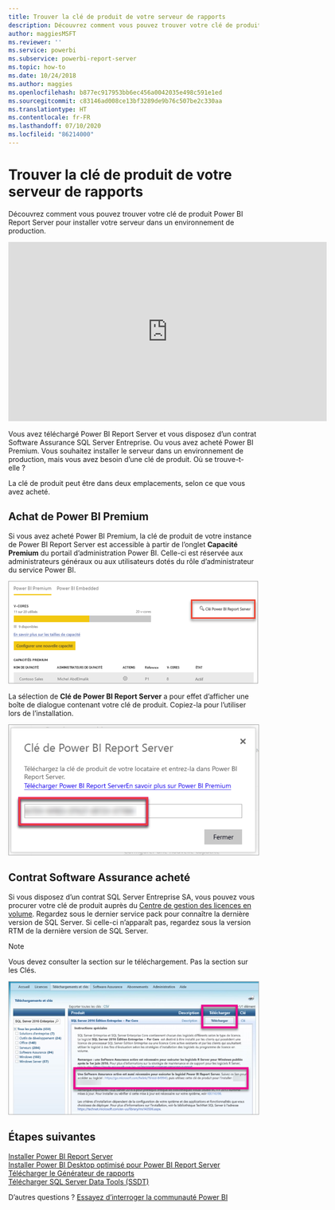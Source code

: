 ```yaml
---
title: Trouver la clé de produit de votre serveur de rapports
description: Découvrez comment vous pouvez trouver votre clé de produit Power BI Report Server pour installer votre serveur dans un environnement de production.
author: maggiesMSFT
ms.reviewer: ''
ms.service: powerbi
ms.subservice: powerbi-report-server
ms.topic: how-to
ms.date: 10/24/2018
ms.author: maggies
ms.openlocfilehash: b877ec917953bb6ec456a0042035e498c591e1ed
ms.sourcegitcommit: c83146ad008ce13bf3289de9b76c507be2c330aa
ms.translationtype: HT
ms.contentlocale: fr-FR
ms.lasthandoff: 07/10/2020
ms.locfileid: "86214000"
---
```

# <a name="how-to-find-your-report-server-product-key"></a>Trouver la clé de produit de votre serveur de rapports
Découvrez comment vous pouvez trouver votre clé de produit Power BI Report Server pour installer votre serveur dans un environnement de production.

<iframe width="640" height="360" src="https://www.youtube.com/embed/6CQnf-NGtpU?rel=0&amp;showinfo=0" frameborder="0" allowfullscreen></iframe>

Vous avez téléchargé Power BI Report Server et vous disposez d’un contrat Software Assurance SQL Server Entreprise. Ou vous avez acheté Power BI Premium. Vous souhaitez installer le serveur dans un environnement de production, mais vous avez besoin d’une clé de produit. Où se trouve-t-elle ? 

La clé de produit peut être dans deux emplacements, selon ce que vous avez acheté.

## <a name="purchased-power-bi-premium"></a>Achat de Power BI Premium
Si vous avez acheté Power BI Premium, la clé de produit de votre instance de Power BI Report Server est accessible à partir de l’onglet **Capacité Premium** du portail d’administration Power BI. Celle-ci est réservée aux administrateurs généraux ou aux utilisateurs dotés du rôle d’administrateur du service Power BI.

![Clé Power BI Report Server dans les paramètres Premium](media/find-product-key/pbirs-product-key.png)

La sélection de **Clé de Power BI Report Server** a pour effet d’afficher une boîte de dialogue contenant votre clé de produit. Copiez-la pour l’utiliser lors de l’installation.

![Clé de produit Power BI Report Server](media/find-product-key/pbirs-product-key-dialog.png)

## <a name="purchased-software-assurance-agreement"></a>Contrat Software Assurance acheté
Si vous disposez d’un contrat SQL Server Entreprise SA, vous pouvez vous procurer votre clé de produit auprès du [Centre de gestion des licences en volume](https://www.microsoft.com/Licensing/servicecenter/). Regardez sous le dernier service pack pour connaître la dernière version de SQL Server. Si celle-ci n’apparaît pas, regardez sous la version RTM de la dernière version de SQL Server.

> [!NOTE]
> Vous devez consulter la section sur le téléchargement. Pas la section sur les Clés.
> 
> 

![Capture d’écran de SQL Server Entreprise montrant l’onglet Téléchargements et clés avec informations d’intégration de Power BI.](media/find-product-key/vlsc-download.png "Centre de gestion des licences en volume")
 
## <a name="next-steps"></a>Étapes suivantes
[Installer Power BI Report Server](install-report-server.md)  
[Installer Power BI Desktop optimisé pour Power BI Report Server](install-powerbi-desktop.md)  
[Télécharger le Générateur de rapports](https://www.microsoft.com/download/details.aspx?id=53613)  
[Télécharger SQL Server Data Tools (SSDT)](https://go.microsoft.com/fwlink/?LinkID=616714)

D’autres questions ? [Essayez d’interroger la communauté Power BI](https://community.powerbi.com/)

